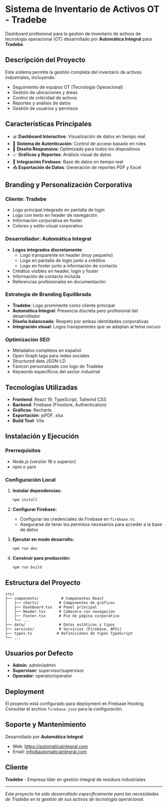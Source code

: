 # Sistema de Inventario de Activos OT - Tradebe

Dashboard profesional para la gestión de inventario de activos de tecnología operacional (OT) desarrollado por **Automática Integral** para **Tradebe**.

## Descripción del Proyecto

Este sistema permite la gestión completa del inventario de activos industriales, incluyendo:
- Seguimiento de equipos OT (Tecnología Operacional)
- Gestión de ubicaciones y áreas
- Control de criticidad de activos
- Reportes y análisis de datos
- Gestión de usuarios y permisos

## Características Principales

- 📊 **Dashboard Interactivo**: Visualización de datos en tiempo real
- 🔐 **Sistema de Autenticación**: Control de acceso basado en roles
- 📱 **Diseño Responsivo**: Optimizado para todos los dispositivos
- 📈 **Gráficos y Reportes**: Análisis visual de datos
- 🔄 **Integración Firebase**: Base de datos en tiempo real
- 📤 **Exportación de Datos**: Generación de reportes PDF y Excel

## Branding y Personalización Corporativa

### Cliente: Tradebe
- Logo principal integrado en pantalla de login
- Logo con texto en header de navegación
- Información corporativa en footer
- Colores y estilo visual corporativo

### Desarrollador: Automática Integral
- **Logos integrados discretamente**:
  - Logo transparente en header (muy pequeño)
  - Logo en pantalla de login junto a créditos
  - Logo en footer junto a información de contacto
- Créditos visibles en header, login y footer
- Información de contacto incluida
- Referencias profesionales en documentación

### Estrategia de Branding Equilibrada
- **Tradebe**: Logo prominente como cliente principal
- **Automática Integral**: Presencia discreta pero profesional del desarrollador
- **Diseño balanceado**: Respeto por ambas identidades corporativas
- **Integración visual**: Logos transparentes que se adaptan al tema oscuro

### Optimización SEO
- Metadatos completos en español
- Open Graph tags para redes sociales
- Structured data JSON-LD
- Favicon personalizado con logo de Tradebe
- Keywords específicos del sector industrial

## Tecnologías Utilizadas

- **Frontend**: React 19, TypeScript, Tailwind CSS
- **Backend**: Firebase (Firestore, Authentication)
- **Gráficos**: Recharts
- **Exportación**: jsPDF, xlsx
- **Build Tool**: Vite

## Instalación y Ejecución

### Prerrequisitos
- Node.js (versión 18 o superior)
- npm o yarn

### Configuración Local

1. **Instalar dependencias:**
   ```bash
   npm install
   ```

2. **Configurar Firebase:**
   - Configurar las credenciales de Firebase en `firebase.ts`
   - Asegurarse de tener los permisos necesarios para acceder a la base de datos

3. **Ejecutar en modo desarrollo:**
   ```bash
   npm run dev
   ```

4. **Construir para producción:**
   ```bash
   npm run build
   ```

## Estructura del Proyecto

```
src/
├── components/          # Componentes React
│   ├── charts/         # Componentes de gráficos
│   ├── Dashboard.tsx   # Panel principal
│   ├── Header.tsx      # Cabecera con navegación
│   ├── Footer.tsx      # Pie de página corporativo
│   └── ...
├── data/               # Datos estáticos y tipos
├── services/           # Servicios (Firebase, APIs)
├── types.ts           # Definiciones de tipos TypeScript
└── ...
```

## Usuarios por Defecto

- **Admin**: admin/admin
- **Supervisor**: supervisor/supervisor  
- **Operador**: operator/operator

## Deployment

El proyecto está configurado para deployment en Firebase Hosting. Consultar el archivo `firebase.json` para la configuración.

## Soporte y Mantenimiento

Desarrollado por **Automática Integral**
- Web: https://automaticaintegral.com
- Email: info@automaticaintegral.com

## Cliente

**Tradebe** - Empresa líder en gestión integral de residuos industriales

---

*Este proyecto ha sido desarrollado específicamente para las necesidades de Tradebe en la gestión de sus activos de tecnología operacional.*
